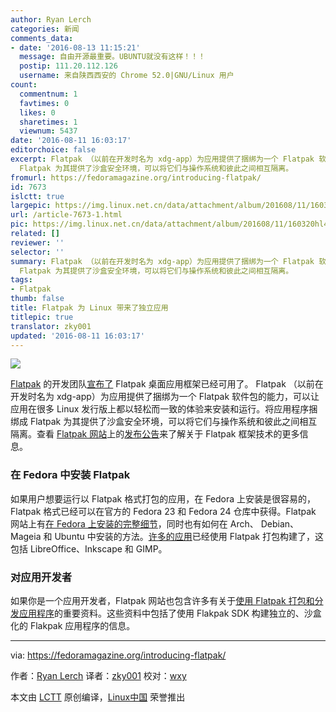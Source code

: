 ```yaml
---
author: Ryan Lerch
categories: 新闻
comments_data:
- date: '2016-08-13 11:15:21'
  message: 自由开源最重要。UBUNTU就没有这样！！！
  postip: 111.20.112.126
  username: 来自陕西西安的 Chrome 52.0|GNU/Linux 用户
count:
  commentnum: 1
  favtimes: 0
  likes: 0
  sharetimes: 1
  viewnum: 5437
date: '2016-08-11 16:03:17'
editorchoice: false
excerpt: Flatpak （以前在开发时名为 xdg-app）为应用提供了捆绑为一个 Flatpak 软件包的能力，可以让应用在很多 Linux 发行版上都以轻松而一致的体验来安装和运行。将应用程序捆绑成
  Flatpak 为其提供了沙盒安全环境，可以将它们与操作系统和彼此之间相互隔离。
fromurl: https://fedoramagazine.org/introducing-flatpak/
id: 7673
islctt: true
largepic: https://img.linux.net.cn/data/attachment/album/201608/11/160320hl4yrrb4ld7bwrwo.jpg
url: /article-7673-1.html
pic: https://img.linux.net.cn/data/attachment/album/201608/11/160320hl4yrrb4ld7bwrwo.jpg.thumb.jpg
related: []
reviewer: ''
selector: ''
summary: Flatpak （以前在开发时名为 xdg-app）为应用提供了捆绑为一个 Flatpak 软件包的能力，可以让应用在很多 Linux 发行版上都以轻松而一致的体验来安装和运行。将应用程序捆绑成
  Flatpak 为其提供了沙盒安全环境，可以将它们与操作系统和彼此之间相互隔离。
tags:
- Flatpak
thumb: false
title: Flatpak 为 Linux 带来了独立应用
titlepic: true
translator: zky001
updated: '2016-08-11 16:03:17'
---
```


![](/data/attachment/album/201608/11/160320hl4yrrb4ld7bwrwo.jpg)


[Flatpak](http://flatpak.org/) 的开发团队[宣布了](http://flatpak.org/press/2016-06-21-flatpak-released.html) Flatpak 桌面应用框架已经可用了。 Flatpak （以前在开发时名为 xdg-app）为应用提供了捆绑为一个 Flatpak 软件包的能力，可以让应用在很多 Linux 发行版上都以轻松而一致的体验来安装和运行。将应用程序捆绑成 Flatpak 为其提供了沙盒安全环境，可以将它们与操作系统和彼此之间相互隔离。查看 [Flatpak 网站](http://flatpak.org/)上的[发布公告](http://flatpak.org/press/2016-06-21-flatpak-released.html)来了解关于 Flatpak 框架技术的更多信息。


### 在 Fedora 中安装 Flatpak


如果用户想要运行以 Flatpak 格式打包的应用，在 Fedora 上安装是很容易的，Flatpak 格式已经可以在官方的 Fedora 23 和 Fedora 24 仓库中获得。Flatpak 网站上有[在 Fedora 上安装的完整细节](http://flatpak.org/getting.html)，同时也有如何在 Arch、 Debian、Mageia 和 Ubuntu 中安装的方法。[许多的应用](http://flatpak.org/apps.html)已经使用 Flatpak 打包构建了，这包括 LibreOffice、Inkscape 和 GIMP。


### 对应用开发者


如果你是一个应用开发者，Flatpak 网站也包含许多有关于[使用 Flatpak 打包和分发应用程序](http://flatpak.org/developer.html)的重要资料。这些资料中包括了使用 Flakpak SDK 构建独立的、沙盒化的 Flakpak 应用程序的信息。




---


via: <https://fedoramagazine.org/introducing-flatpak/>


作者：[Ryan Lerch](https://fedoramagazine.org/introducing-flatpak/) 译者：[zky001](https://github.com/zky001) 校对：[wxy](https://github.com/wxy)


本文由 [LCTT](https://github.com/LCTT/TranslateProject) 原创编译，[Linux中国](https://linux.cn/) 荣誉推出
